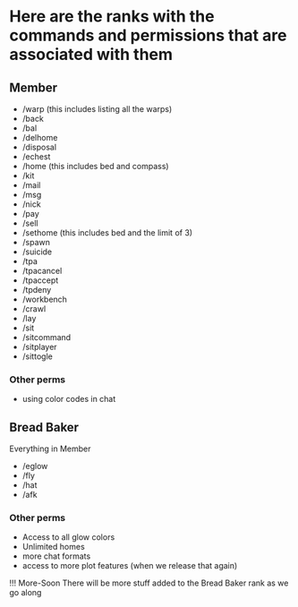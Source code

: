 # Here are the ranks with the commands and permissions that are associated with them

## Member
- /warp (this includes listing all the warps)
- /back
- /bal
- /delhome
- /disposal
- /echest
- /home (this includes bed and compass)
- /kit
- /mail
- /msg
- /nick
- /pay
- /sell
- /sethome (this includes bed and the limit of 3)
- /spawn
- /suicide
- /tpa
- /tpacancel
- /tpaccept
- /tpdeny
- /workbench
- /crawl
- /lay
- /sit
- /sitcommand
- /sitplayer
- /sittogle

### Other perms
- using color codes in chat

## Bread Baker

Everything in Member

- /eglow
- /fly
- /hat
- /afk

### Other perms
- Access to all glow colors
- Unlimited homes
- more chat formats
- access to more plot features (when we release that again)

!!! More-Soon
There will be more stuff added to the Bread Baker rank as we go along